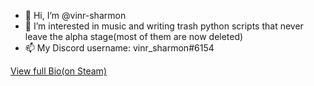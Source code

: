 - 👋 Hi, I’m @vinr-sharmon
- 👀 I’m interested in music and writing trash python scripts that never leave the alpha stage(most of them are now deleted) 
- 📫 My Discord username: vinr_sharmon#6154

[View full Bio(on Steam)](https://steamcommunity.com/id/vinr_sharmon)

<!---
vinr-sharmon/vinr-sharmon is a ✨ special ✨ repository because its `README.md` (this file) appears on your GitHub profile.
You can click the Preview link to take a look at your changes.
--->
